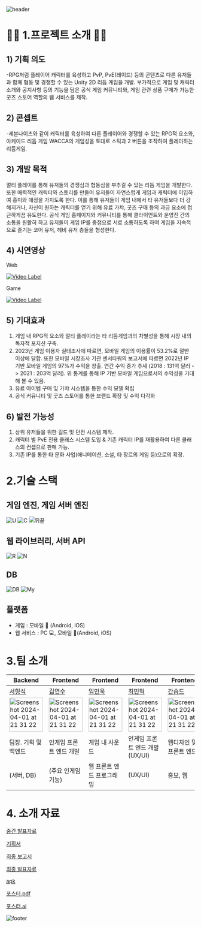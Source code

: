 ![header](https://capsule-render.vercel.app/api?text=SpinTapMasters)

# :man_student: 1.프로젝트 소개 :woman_student:

## 1) 기획 의도
-RPG처럼 플레이어 캐릭터를 육성하고 PvP, PvE(레이드) 등의 콘텐츠로 다른 유저들과 함께 협동 및 경쟁할 수 있는 Unity 2D 리듬 게임을 개발.
부가적으로 게임 및 캐릭터 소개와 공지사항 등의 기능을 담은 공식 게임 커뮤니티와, 게임 관련 상품 구매가 가능한 굿즈 스토어 역할의 웹 서비스를 제작.

## 2) 콘셉트
-세븐나이츠와 같이 캐릭터를 육성하여 다른 플레이어와 경쟁할 수 있는 RPG적 요소와, 아케이드 리듬 게임 WACCA의 게임성을 토대로 스틱과 2 버튼을 조작하여 플레이하는 리듬게임.

## 3) 개발 목적
멀티 플레이를 통해 유저들의 경쟁심과 협동심을 부추길 수 있는 리듬 게임을 개발한다. 또한 매력적인 캐릭터와 스토리를 만들어 유저들이 자연스럽게 게임과 캐릭터에 이입하여 흥미와 애정을 가지도록 한다. 이를 통해 유저들이 게임 내에서 타 유저들보다 더 강해지거나, 자신이 원하는 캐릭터를 얻기 위해 유료 가챠, 굿즈 구매 등의 과금 요소에 접근하게끔 유도한다. 공식 게임 홈페이지와 커뮤니티를 통해 클라이언트와 운영진 간의 소통을 원활히 하고 유저들이 게임 IP를 중점으로 서로 소통하도록 하여 게임을 지속적으로 즐기는 코어 유저, 헤비 유저 층들을 형성한다.

## 4) 시연영상

Web

[![Video Label](http://img.youtube.com/vi/DtKIhjOR1kI/0.jpg)](https://youtu.be/DtKIhjOR1kI)

Game

[![Video Label](http://img.youtube.com/vi/MdImBnooIS8/0.jpg)](https://youtu.be/MdImBnooIS8)

## 5) 기대효과
1) 게임 내 RPG적 요소와 멀티 플레이라는 타 리듬게임과의 차별성을 통해 시장 내의 독자적 포지션 구축.
2) 2023년 게임 이용자 실태조사에 따르면, 모바일 게임의 이용률이 53.2%로 절반 이상에 달함. 또한 모바일 시장조사 기관 센서타워의 보고서에 따르면 2022년 IP 기반 모바일 게임의 97%가 수익을 창출. 연간 수익 증가 추세 (2018 : 131억 달러 -> 2021 : 203억 달러). 위 통계를 통해 IP 기반 모바일 게임으로서의 수익성을 기대해 볼 수 있음.
3) 유료 아이템 구매 및 가챠 시스템을 통한 수익 모델 확립
4) 공식 커뮤니티 및 굿즈 스토어를 통한 브랜드 확장 및 수익 다각화

## 6) 발전 가능성
1) 상위 유저들을 위한 길드 및 던전 시스템 제작.
2) 캐릭터 별 PvE 전용 클래스 시스템 도입 & 기존 캐릭터 IP를 재활용하여 다른 클래스의 컨셉으로 판매 가능.
3) 기존 IP를 통한 타 문화 사업(애니메이션, 소설, 타 장르의 게임 등)으로의 확장.

# 2.기술 스택

## 게임 엔진, 게임 서버 엔진
![U](https://img.shields.io/badge/Unity-100000?style=for-the-badge&logo=unity&logoColor=white) ![C](https://img.shields.io/badge/C%23-239120?style=for-the-badge&logo=c-sharp&logoColor=white) ![뒤끝](https://img.shields.io/badge/뒤끝-100000?style=for-the-badge&logoColor=white)

## 웹 라이브러리, 서버 API
![R](https://img.shields.io/badge/React-20232A?style=for-the-badge&logo=react&logoColor=61DAFB)
![N](https://img.shields.io/badge/Node.js-43853D?style=for-the-badge&logo=node.js&logoColor=white)

## DB
![DB](https://img.shields.io/badge/MariaDB-003545?style=flat-square&logo=mariaDB&logoColor=white)
![My](https://img.shields.io/badge/MySQL-4479A1?style=flat-square&logo=MySQL&logoColor=white)

## 플랫폼
-	게임 : 모바일 :iphone: (Android, iOS)
- 웹 서비스 : PC :computer:, 모바일 :iphone:(Android, iOS)

# 3.팀 소개

|Backend|Frontend|Frontend|Frontend|Frontend|
|------|---|---|---|---|
|[서형석](https://github.com/ming0223)|[김연수](https://github.com/yoens/capstone-2024-42)|[임민욱](https://github.com/analogman27/capstone-2024-42)|[최민혁](https://github.com/alsgur3480)|[간솝드](https://github.com/Sumi037/Sumi037.github.io)|
|<img width="90" alt="Screenshot 2024-04-01 at 21 31 22" src="https://github.com/kookmin-sw/capstone-2024-42/assets/96248281/b848f9b1-ed2f-470e-b43c-d6fce0e756cf">|<img width="90" alt="Screenshot 2024-04-01 at 21 31 22" src="https://github.com/kookmin-sw/capstone-2024-42/assets/96248281/6f01a715-0dd9-4d36-bb73-b3e5cd1e50f0">|<img width="90" alt="Screenshot 2024-04-01 at 21 31 22" src="https://github.com/kookmin-sw/capstone-2024-42/assets/96248281/dd8543e4-ed30-4c2a-891e-7bd56db62ce3">|<img width="90" alt="Screenshot 2024-04-01 at 21 31 22" src="https://github.com/kookmin-sw/capstone-2024-42/assets/96248281/973b5b8b-8f50-4849-a143-c1b6e8529b2f">|<img width="90" alt="Screenshot 2024-04-01 at 21 31 22" src="https://github.com/kookmin-sw/capstone-2024-42/assets/96248281/223a49f1-3563-4deb-9b54-3d79f4757a15">|
|팀장. 기획 및 백엔드|인게임 프론트 엔드 개발|게임 내 사운드|인게임 프론트 엔드 개발 (UX/UI)|웹디자인 및 프론트 엔드|
(서버, DB)|(주요 인게임 기능)|웹 프론트 엔드 프로그래밍|(UX/UI)|홍보, 웹|


# 4. 소개 자료 
[중간 발표자료](https://drive.google.com/file/d/18gCFVOvwCZVjzrzKr5FOXKwKa723MO-0/view?usp=drive_link)

[기획서](https://drive.google.com/file/d/1pPobxG6_mW5FWjyTf-PtPU_B351k3hOa/view?usp=drive_link)

[최종 보고서](https://docs.google.com/document/d/12iHvaDRjBSHPyicYnQehRhB-txf3G6qH/edit)

[최종 발표자료](https://drive.google.com/file/d/1fhDCNlNQ8ymQTq9ktoG-AqXWO8u7vozs/view?usp=sharing)

[apk](https://drive.google.com/file/d/1VwOL1_v03IuEYtuzLoKMuhoDL_J9h_tW/view?usp=sharing)

[포스터.pdf](https://drive.google.com/file/d/1VfDWzHIYPdeUWtz2Z0awQhlk0to9Pal7/view?usp=sharing)

[포스터.ai](https://drive.google.com/file/d/1ANSz80myfxw2MZEk_GNtILKd3WhNaNiv/view?usp=sharing)

![footer](https://capsule-render.vercel.app/api?section=footer)
